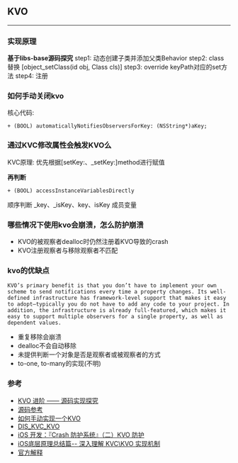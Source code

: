 ## KVO 
---
### 实现原理
**基于libs-base源码探究**
step1: 动态创建子类并添加父类Behavior
step2: class 替换 [object_setClass(id obj, Class cls)]
step3: override keyPath对应的set方法
step4: 注册

### 如何手动关闭kvo
核心代码: 
```
+ (BOOL) automaticallyNotifiesObserversForKey: (NSString*)aKey;
```

### 通过KVC修改属性会触发KVO么
KVC原理: 
优先根据[setKey:、_setKey:]method进行赋值

**再判断**
```
+ (BOOL) accessInstanceVariablesDirectly
```
顺序判断 _key、_isKey、key、isKey 成员变量

### 哪些情况下使用kvo会崩溃，怎么防护崩溃
- KVO的被观察者dealloc时仍然注册着KVO导致的crash
- KVO注册观察者与移除观察者不匹配

### kvo的优缺点
```
KVO’s primary benefit is that you don’t have to implement your own scheme to send notifications every time a property changes. Its well-defined infrastructure has framework-level support that makes it easy to adopt—typically you do not have to add any code to your project. In addition, the infrastructure is already full-featured, which makes it easy to support multiple observers for a single property, as well as dependent values.
```
- 重复移除会崩溃
- dealloc不会自动移除
- 未提供判断一个对象是否是观察者或被观察者的方式
- to-one, to-many的实现(不明)

### 参考
- [KVO 进阶 —— 源码实现探究](https://juejin.im/entry/58243f0f0ce4630058b20f59)
- [源码参考](https://github.com/gnustep/libs-base/tree/master)
- [如何手动实现一个KVO](https://tech.glowing.com/cn/implement-kvo/)
- [DIS_KVC_KVO](https://github.com/renjinkui2719/DIS_KVC_KVO)
- [iOS 开发：『Crash 防护系统』（二）KVO 防护](https://bujige.net/blog/iOS-YSCDefender-02.html)
- [iOS底层原理总结篇-- 深入理解 KVC\KVO 实现机制](https://juejin.im/post/5c2189dee51d454517589c8b)
- [官方解释](https://developer.apple.com/library/archive/documentation/Cocoa/Conceptual/KeyValueObserving/KeyValueObserving.html#//apple_ref/doc/uid/10000177i)